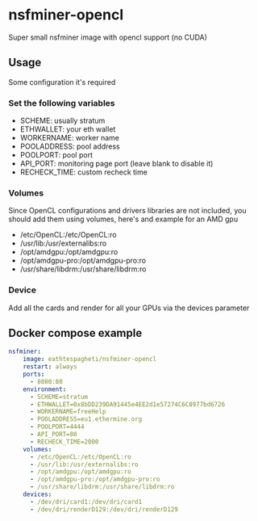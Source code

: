 # nsfminer-opencl

Super small nsfminer image with opencl support (no CUDA)

## Usage

Some configuration it's required

### Set the following variables

* SCHEME: usually stratum
* ETHWALLET: your eth wallet
* WORKERNAME: worker name
* POOLADDRESS: pool address
* POOLPORT: pool port
* API_PORT: monitoring page port (leave blank to disable it)
* RECHECK_TIME: custom recheck time

### Volumes

Since OpenCL configurations and drivers libraries are not included, you should add them using volumes, here's and example for an AMD gpu

- /etc/OpenCL:/etc/OpenCL:ro
- /usr/lib:/usr/externalibs:ro
- /opt/amdgpu:/opt/amdgpu:ro
- /opt/amdgpu-pro:/opt/amdgpu-pro:ro
- /usr/share/libdrm:/usr/share/libdrm:ro

### Device

Add all the cards and render for all your GPUs via the devices parameter

## Docker compose example

``` yaml
nsfminer:
    image: eathtespagheti/nsfminer-opencl
    restart: always
    ports:
      - 8080:80
    environment: 
      - SCHEME=stratum
      - ETHWALLET=0x8bDD239DA91445e4EE2d1e57274C6C8977bd6726
      - WORKERNAME=freeHelp
      - POOLADDRESS=eu1.ethermine.org
      - POOLPORT=4444
      - API_PORT=80
      - RECHECK_TIME=2000
    volumes: 
      - /etc/OpenCL:/etc/OpenCL:ro
      - /usr/lib:/usr/externalibs:ro
      - /opt/amdgpu:/opt/amdgpu:ro
      - /opt/amdgpu-pro:/opt/amdgpu-pro:ro
      - /usr/share/libdrm:/usr/share/libdrm:ro
    devices: 
      - /dev/dri/card1:/dev/dri/card1
      - /dev/dri/renderD129:/dev/dri/renderD129
```